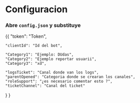 
# Configuracion
### Abre `config.json` y substituye
{{
    "token": "Token",

    "clientId": "Id del bot",
   
    "Category1": "Ejemplo: DUdas",
    "Category2": "Ejemplo reportar usuarii",
    "Category3": "xd",

    "logsTicket": "Canal donde van los logs",    
    "parentOpened": "Categoria donde se crearan los canales",     
    "roleSupport": "¿es necesario comentar esto ?",
    "ticketChannel": "Canal del ticket"
 } }
